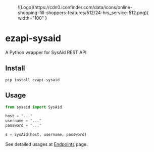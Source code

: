 <figure markdown>
![Logo](https://cdn0.iconfinder.com/data/icons/online-shopping-fill-shoppers-features/512/24-hrs_service-512.png){ width="100" }
</figure>

# ezapi-sysaid

A Python wrapper for SysAid REST API

## Install

    pip install ezapi-sysaid

## Usage

```python
from sysaid import SysAid

host = "..."
username = "..."
password = "..."

s = SysAid(host, username, password)
```

See detailed usages at [Endpoints](endpoints/index.md) page.
